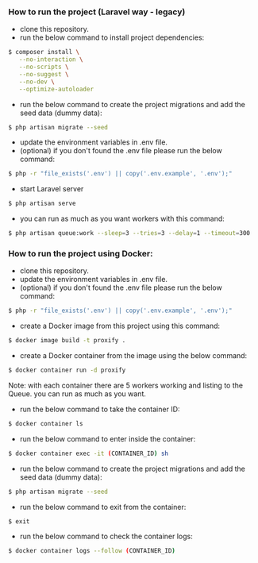 ### How to run the project (Laravel way - legacy)

- clone this repository.
- run the below command to install project dependencies:
```sh
$ composer install \
   --no-interaction \
   --no-scripts \
   --no-suggest \
   --no-dev \
   --optimize-autoloader
```
- run the below command to create the project migrations and add the seed data (dummy data):
```sh
$ php artisan migrate --seed
```
- update the environment variables in .env file.
- (optional) if you don't found the .env file please run the below command:
```sh
$ php -r "file_exists('.env') || copy('.env.example', '.env');"
```
- start Laravel server 
```sh
$ php artisan serve
```
- you can run as much as you want workers with this command:
```sh
$ php artisan queue:work --sleep=3 --tries=3 --delay=1 --timeout=300
```

### How to run the project using Docker:
- clone this repository.
- update the environment variables in .env file.
- (optional) if you don't found the .env file please run the below command:
```sh
$ php -r "file_exists('.env') || copy('.env.example', '.env');"
```
- create a Docker image from this project using this command:
```sh
$ docker image build -t proxify .
```
- create a Docker container from the image using the below command:
```sh
$ docker container run -d proxify
```
Note:
with each container there are 5 workers working and listing to the Queue.
you can run as much as you want.
- run the below command to take the container ID:
```sh
$ docker container ls
```
- run the below command to enter inside the container:
```sh
$ docker container exec -it (CONTAINER_ID) sh
```
- run the below command to create the project migrations and add the seed data (dummy data):
```sh
$ php artisan migrate --seed
```
- run the below command to exit from the container:
```sh
$ exit
```
- run the below command to check the container logs:
```sh
$ docker container logs --follow (CONTAINER_ID)
```
